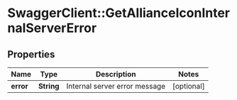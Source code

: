 # SwaggerClient::GetAllianceIconInternalServerError

## Properties
Name | Type | Description | Notes
------------ | ------------- | ------------- | -------------
**error** | **String** | Internal server error message | [optional] 


